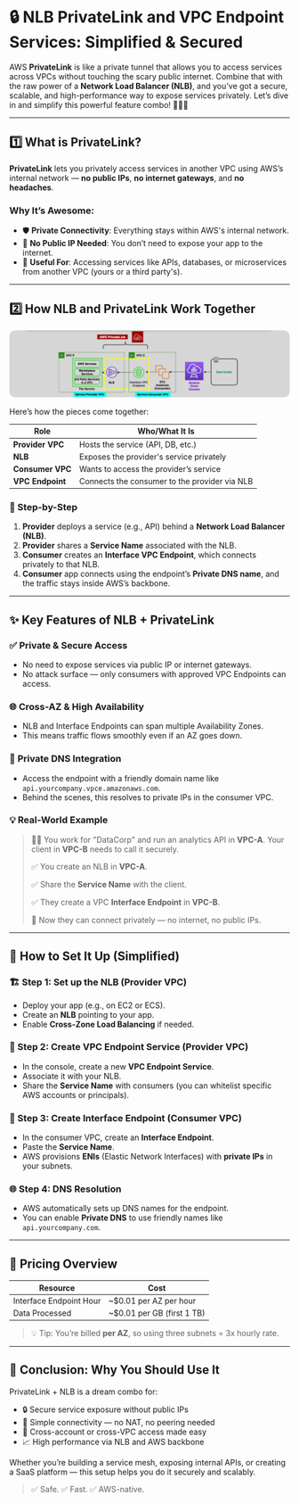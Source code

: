 # **🔒 NLB PrivateLink and VPC Endpoint Services: Simplified & Secured**

AWS **PrivateLink** is like a private tunnel that allows you to access services across VPCs without touching the scary public internet. Combine that with the raw power of a **Network Load Balancer (NLB)**, and you’ve got a secure, scalable, and high-performance way to expose services privately. Let’s dive in and simplify this powerful feature combo! 🕵️‍♂️🚀

---

## **1️⃣ What is PrivateLink?**

**PrivateLink** lets you privately access services in another VPC using AWS’s internal network — **no public IPs**, **no internet gateways**, and **no headaches**.

### **Why It’s Awesome:**

- 🛡 **Private Connectivity**: Everything stays within AWS's internal network.
- 🚫 **No Public IP Needed**: You don’t need to expose your app to the internet.
- 🔗 **Useful For**: Accessing services like APIs, databases, or microservices from another VPC (yours or a third party's).

---

## **2️⃣ How NLB and PrivateLink Work Together**

<div style="text-align: center;">
    <img src="images/nlb-private-link.png" alt="NLB PrivateLink" style="border-radius: 10px;">
</div>

Here’s how the pieces come together:

| Role             | Who/What It Is                                |
| ---------------- | --------------------------------------------- |
| **Provider VPC** | Hosts the service (API, DB, etc.)             |
| **NLB**          | Exposes the provider's service privately      |
| **Consumer VPC** | Wants to access the provider’s service        |
| **VPC Endpoint** | Connects the consumer to the provider via NLB |

### 🧩 Step-by-Step

1. **Provider** deploys a service (e.g., API) behind a **Network Load Balancer (NLB)**.
2. **Provider** shares a **Service Name** associated with the NLB.
3. **Consumer** creates an **Interface VPC Endpoint**, which connects privately to that NLB.
4. **Consumer** app connects using the endpoint’s **Private DNS name**, and the traffic stays inside AWS’s backbone.

---

## **✨ Key Features of NLB + PrivateLink**

### ✅ **Private & Secure Access**

- No need to expose services via public IP or internet gateways.
- No attack surface — only consumers with approved VPC Endpoints can access.

### 🌐 **Cross-AZ & High Availability**

- NLB and Interface Endpoints can span multiple Availability Zones.
- This means traffic flows smoothly even if an AZ goes down.

### 🧠 **Private DNS Integration**

- Access the endpoint with a friendly domain name like `api.yourcompany.vpce.amazonaws.com`.
- Behind the scenes, this resolves to private IPs in the consumer VPC.

### 💡 **Real-World Example**

> 🧑‍💻 You work for "DataCorp" and run an analytics API in **VPC-A**. Your client in **VPC-B** needs to call it securely.
>
> ✅ You create an NLB in **VPC-A**.
>
> ✅ Share the **Service Name** with the client.
>
> ✅ They create a VPC **Interface Endpoint** in **VPC-B**.
>
> 🔐 Now they can connect privately — no internet, no public IPs.

---

## **🔧 How to Set It Up (Simplified)**

### 🏗 Step 1: Set up the NLB (Provider VPC)

- Deploy your app (e.g., on EC2 or ECS).
- Create an **NLB** pointing to your app.
- Enable **Cross-Zone Load Balancing** if needed.

### 🌉 Step 2: Create VPC Endpoint Service (Provider VPC)

- In the console, create a new **VPC Endpoint Service**.
- Associate it with your NLB.
- Share the **Service Name** with consumers (you can whitelist specific AWS accounts or principals).

### 🧩 Step 3: Create Interface Endpoint (Consumer VPC)

- In the consumer VPC, create an **Interface Endpoint**.
- Paste the **Service Name**.
- AWS provisions **ENIs** (Elastic Network Interfaces) with **private IPs** in your subnets.

### 🌐 Step 4: DNS Resolution

- AWS automatically sets up DNS names for the endpoint.
- You can enable **Private DNS** to use friendly names like `api.yourcompany.com`.

---

## **💸 Pricing Overview**

| Resource                | Cost                        |
| ----------------------- | --------------------------- |
| Interface Endpoint Hour | ~\$0.01 per AZ per hour     |
| Data Processed          | ~\$0.01 per GB (first 1 TB) |

> 💡 Tip: You’re billed **per AZ**, so using three subnets = 3x hourly rate.

---

## **🎯 Conclusion: Why You Should Use It**

PrivateLink + NLB is a dream combo for:

- 🔒 Secure service exposure without public IPs
- 🧘 Simple connectivity — no NAT, no peering needed
- 🧩 Cross-account or cross-VPC access made easy
- 📈 High performance via NLB and AWS backbone

Whether you’re building a service mesh, exposing internal APIs, or creating a SaaS platform — this setup helps you do it securely and scalably.

> ✅ Safe. ✅ Fast. ✅ AWS-native.
